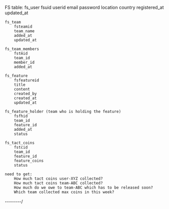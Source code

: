 FS table:
	fs_user
		fsuid
		userid
		email
		password
		location
		country
		registered_at
		updated_at
		
	fs_team
		fsteamid
		team_name
		added_at
		updated_at
	
	fs_team_members
		fstmid
		team_id
		member_id
		added_at
		
	fs_feature
		fsfeatureid
		title
		content
		created_by
		created_at
		updated_at
		
	fs_feature_holder (team who is holding the feature)
		fsfhid
		team_id
		feature_id
		added_at
		status
		
	fs_tact_coins
		fstcid
		team_id
		feature_id
		feature_coins
		status
		
	need to get:
		How much tact coins user-XYZ collected?
		How much tact coins team-ABC collected?
		How much do we owe to team-ABC which has to be released soon?
		Which team collected max coins in this week?
		
--------/
